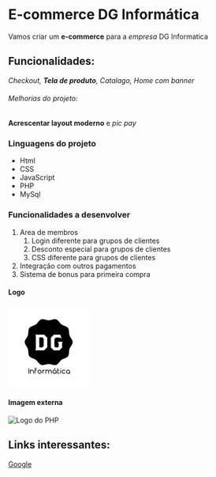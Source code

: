 # E-commerce DG Informática

Vamos criar um **e-commerce** para a *empresa* DG Informatica

## Funcionalidades:

_Checkout, **Tela de produto**, Catalago, Home com banner_

###### Melhorias do projeto:

__Acrescentar layout moderno__ e _pic pay_

### Linguagens do projeto

* Html
* CSS
* JavaScript
* PHP
* MySql

### Funcionalidades a desenvolver

1. Area de membros
    1. Login diferente para grupos de clientes
    2. Desconto especial para grupos de clientes
    3. CSS diferente para grupos de clientes
2. Integração com outros pagamentos
3. Sistema de bonus para primeira compra

#### Logo

![DG Informatica](img/logo_dgi.jpg)

#### Imagem externa

![Logo do PHP](https://www.php.net/images/logos/new-php-logo.svg)

## Links interessantes:

[Google](https://www.google.com.br)